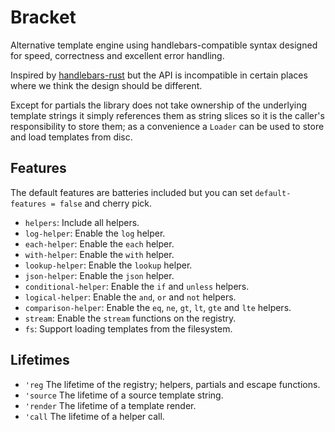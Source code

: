 # Bracket

Alternative template engine using handlebars-compatible syntax designed for speed, correctness and excellent error handling.

Inspired by [handlebars-rust][] but the API is incompatible in certain places where we think the design should be different. 

Except for partials the library does not take ownership of the underlying template strings it simply references them as string slices so it is the caller's responsibility to store them; as a convenience a `Loader` can be used to store and load templates from disc.

## Features

The default features are batteries included but you can set `default-features = false` and cherry pick.

* `helpers`: Include all helpers.
* `log-helper`: Enable the `log` helper.
* `each-helper`: Enable the `each` helper.
* `with-helper`: Enable the `with` helper.
* `lookup-helper`: Enable the `lookup` helper.
* `json-helper`: Enable the `json` helper.
* `conditional-helper`: Enable the `if` and `unless` helpers.
* `logical-helper`: Enable the `and`, `or` and `not` helpers.
* `comparison-helper`: Enable the `eq`, `ne`, `gt`, `lt`, `gte` and `lte` helpers.
* `stream`: Enable the `stream` functions on the registry.
* `fs`: Support loading templates from the filesystem.

## Lifetimes

* `'reg` The lifetime of the registry; helpers, partials and escape functions.
* `'source` The lifetime of a source template string.
* `'render` The lifetime of a template render.
* `'call` The lifetime of a helper call.

[handlebars-rust]: https://github.com/sunng87/handlebars-rust/

